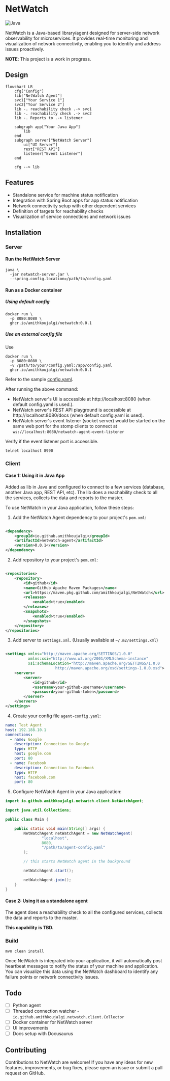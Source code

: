 # NetWatch

![Java](https://img.shields.io/badge/Java-17_+-green.svg?style=just-the-message&labelColor=gray)

NetWatch is a Java-based library/agent designed for server-side network observability for
microservices. It provides real-time
monitoring and visualization of network connectivity, enabling you to identify and address issues
proactively.

**NOTE**: This project is a work in progress.

## Design

```mermaid
flowchart LR
    cfg["Config"]
    lib["NetWatch Agent"]
    svc1["Your Service 1"]
    svc2["Your Service 2"]
    lib -. reachability check .-> svc1
    lib -. reachability check .-> svc2
    lib -. Reports to .-> listener

    subgraph app["Your Java App"]
        lib
    end
    subgraph server["NetWatch Server"]
        ui["UI Server"]
        rest["REST API"]
        listener["Event Listener"]
    end

    cfg --> lib
```

## Features

- Standalone service for machine status notification
- Integration with Spring Boot apps for app status notification
- Network connectivity setup with other dependent services
- Definition of targets for reachability checks
- Visualization of service connections and network issues

## Installation

### Server

#### Run the NetWatch Server

```shell
java \
  -jar netwatch-server.jar \
  --spring.config.location=/path/to/config.yaml
```

#### Run as a Docker container

##### Using default config

```shell
docker run \
  -p 8080:8080 \
  ghcr.io/amithkoujalgi/netwatch:0.0.1
```

##### Use an external config file

Use

```shell
docker run \
  -p 8080:8080 \
  -v /path/to/your/config.yaml:/app/config.yaml
  ghcr.io/amithkoujalgi/netwatch:0.0.1
```

Refer to the
sample [config.yaml](https://github.com/amithkoujalgi/NetWatch/blob/main/server/src/main/resources/application.yaml).

After running the above command:

- NetWatch server's UI is accessible at http://localhost:8080 (when default config.yaml is used.).
- NetWatch server's REST API playground is accessible at http://localhost:8080/docs (when default config.yaml is used).
- NetWatch server's event listener (socket server) would be started on the same web port for the stomp clients to
  connect at `ws://localhost:8080/netwatch-agent-event-listener`

Verify if the event listener port is accessible.

```shell
telnet localhost 8990
```

### Client

#### Case 1: Using it in Java App

Added as lib in Java and configured to connect to a few services (database, another Java app, REST
API, etc).
The lib does a reachability check to all the services, collects the data and reports to the master.

To use NetWatch in your Java application, follow these steps:

1. Add the NetWatch Agent dependency to your project's `pom.xml`:

```xml

<dependency>
    <groupId>io.github.amithkoujalgi</groupId>
    <artifactId>netwatch-agent</artifactId>
    <version>0.0.1</version>
</dependency>
```

2. Add repository to your project's `pom.xml`:

```xml

<repositories>
    <repository>
        <id>github</id>
        <name>GitHub Apache Maven Packages</name>
        <url>https://maven.pkg.github.com/amithkoujalgi/NetWatch</url>
        <releases>
            <enabled>true</enabled>
        </releases>
        <snapshots>
            <enabled>true</enabled>
        </snapshots>
    </repository>
</repositories>
```

3. Add server to `settings.xml`. (Usually available at `~/.m2/settings.xml`)

```xml

<settings xmlns="http://maven.apache.org/SETTINGS/1.0.0"
          xmlns:xsi="http://www.w3.org/2001/XMLSchema-instance"
          xsi:schemaLocation="http://maven.apache.org/SETTINGS/1.0.0
                      http://maven.apache.org/xsd/settings-1.0.0.xsd">
    <servers>
        <server>
            <id>github</id>
            <username>your-github-username</username>
            <password>your-github-token</password>
        </server>
    </servers>
</settings>
```

4. Create your config file `agent-config.yaml`:

```yaml
name: Test Agent
host: 192.188.10.1
connections:
  - name: Google
    description: Connection to Google
    type: HTTP
    host: google.com
    port: 80
  - name: Facebook
    description: Connection to Facebook
    type: HTTP
    host: facebook.com
    port: 80
```

5. Configure NetWatch Agent in your Java application:

```java
import io.github.amithkoujalgi.netwatch.client.NetWatchAgent;

import java.util.Collections;

public class Main {

    public static void main(String[] args) {
        NetWatchAgent netWatchAgent = new NetWatchAgent(
                "localhost",
                8080,
                "/path/to/agent-config.yaml"
        );

        // this starts NetWatch agent in the background

        netWatchAgent.start();

        netWatchAgent.join();
    }
}
```

#### Case 2: Using it as a standalone agent

The agent does a reachability check to all the configured services, collects the data and reports to
the master.

**This capability is TBD.**

### Build

```shell
mvn clean install
```

Once NetWatch is integrated into your application, it will automatically post heartbeat messages to
notify the status of
your machine and application.
You can visualize this data using the NetWatch dashboard to identify any failure points or network
connectivity issues.

## Todo

- [ ] Python agent
- [ ] Threaded connection watcher - `io.github.amithkoujalgi.netwatch.client.Collector`
- [ ] Docker container for NetWatch server
- [ ] UI improvements
- [ ] Docs setup with Docusaurus

## Contributing

Contributions to NetWatch are welcome! If you have any ideas for new features, improvements, or bug
fixes, please open
an issue or submit a pull request on GitHub.

